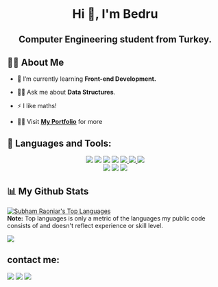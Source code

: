 <h1 align="center">Hi 👋, I'm Bedru</h1>
<h2 align="center">Computer Engineering student from Turkey.</h2>

## 🙋‍♂️ About Me

- 🌱 I’m currently learning **Front-end Development.**

- 🙋‍♂️ Ask me about **Data Structures**.
- ⚡ I like maths!

- 👨‍💻 Visit **[My Portfolio](http://b191210557.infinityfreeapp.com/)** for more

## 🚀 Languages and Tools:

<p align="center">
    <img src="https://img.icons8.com/color/48/000000/c-plus-plus-logo.png"/>
    <img src="https://img.icons8.com/color/48/000000/c-sharp-logo-2.png"/>
    <img src="https://img.icons8.com/color/48/000000/c-programming.png"/>
    <img src="https://img.icons8.com/color/48/000000/java.png"/>
    <a href="https://developer.mozilla.org/en-US/docs/Web/JavaScript" target="_blank"> <img src="https://img.icons8.com/color/48/000000/javascript.png"/> </a> 
    <a href="https://www.w3.org/html/" target="_blank"> <img src="https://img.icons8.com/color/48/000000/html-5.png"/> </a> 
    <a href="https://www.w3schools.com/css/" target="_blank"> <img src="https://img.icons8.com/color/48/000000/css3.png"/> </a> 
    <br>
    <img src="https://img.icons8.com/color/48/000000/postgreesql.png"/>
    <img src="https://img.icons8.com/color/48/000000/visual-studio-code-2019.png"/>
    <img src="https://img.icons8.com/color/48/000000/visual-studio.png"/>
</p>

## 📊 My Github Stats

<a href="https://github.com/SubhamRaoniar28/github-readme-stats"><img alt="Subham Raoniar's Top Languages" src="https://github-readme-stats.vercel.app/api/top-langs/?username=bedre7&langs_count=8&count_private=true&layout=compact&theme=react&hide_border=true&bg_color=0D1117" /></a>
<br/>
<b>Note:</b> Top languages is only a metric of the languages my public code consists of and doesn't reflect experience or skill level.


![](https://komarev.com/ghpvc/?username=bedre7)

## contact me:

<p align="left">

<a href = "https://www.facebook.com/bedru.umer.1"><img src="https://img.icons8.com/fluent/48/000000/facebook.png"/></a>
<a href = "https://www.instagram.com/bedru397/"><img src="https://img.icons8.com/fluent/48/000000/instagram-new.png"/></a>
<a href = "https://bedre777@gmail.com"><img src="https://img.icons8.com/fluent/48/000000/gmail.png"/></a>

</p>
